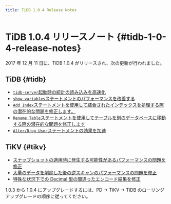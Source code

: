 ```yaml
---
title: TiDB 1.0.4 Release Notes
---
```


# TiDB 1.0.4 リリースノート {#tidb-1-0-4-release-notes}

2017 年 12 月 11 日に、TiDB 1.0.4 がリリースされ、次の更新が行われました。

## TiDB {#tidb}

-   [`tidb-server`起動時の統計の読み込みを高速化](https://github.com/pingcap/tidb/pull/5362)
-   [`show variables`ステートメントのパフォーマンスを改善する](https://github.com/pingcap/tidb/pull/5363)
-   [`Add Index`ステートメントを使用して結合されたインデックスを処理する際の潜在的な問題を修正します。](https://github.com/pingcap/tidb/pull/5323)
-   [`Rename Table`ステートメントを使用してテーブルを別のデータベースに移動する際の潜在的な問題を修正します](https://github.com/pingcap/tidb/pull/5314)
-   [`Alter/Drop User`ステートメントの効果を加速](https://github.com/pingcap/tidb/pull/5226)

## TiKV {#tikv}

-   [スナップショットの適用時に発生する可能性があるパフォーマンスの問題を修正](https://github.com/pingcap/tikv/pull/2559)
-   [大量のデータを削除した後の逆スキャンのパフォーマンスの問題を修正](https://github.com/pingcap/tikv/pull/2559)
-   [特殊な状況下での Decimal 型の間違ったエンコード結果を修正](https://github.com/pingcap/tikv/pull/2571)

1.0.3 から 1.0.4 にアップグレードするには、PD -&gt; TiKV -&gt; TiDB のローリング アップグレードの順序に従ってください。
